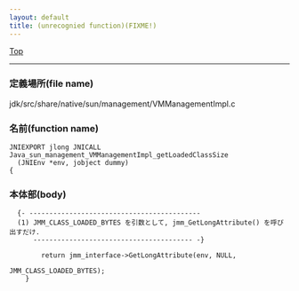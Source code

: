 ```yaml
---
layout: default
title: (unrecognied function)(FIXME!)
---
```

[Top](../index.html)

--- 
### 定義場所(file name)
jdk/src/share/native/sun/management/VMManagementImpl.c

### 名前(function name)
```
JNIEXPORT jlong JNICALL
Java_sun_management_VMManagementImpl_getLoadedClassSize
  (JNIEnv *env, jobject dummy)
{
```

### 本体部(body)
```
  {- -------------------------------------------
  (1) JMM_CLASS_LOADED_BYTES を引数として, jmm_GetLongAttribute() を呼び出すだけ.
      ---------------------------------------- -}

	    return jmm_interface->GetLongAttribute(env, NULL,
	                                           JMM_CLASS_LOADED_BYTES);
	}
	
```


